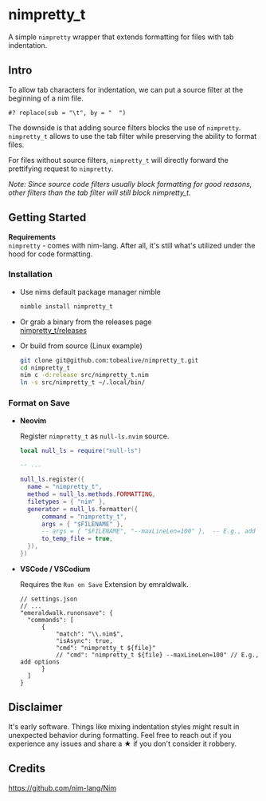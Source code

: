 # nimpretty_t

A simple `nimpretty` wrapper that extends formatting for files with tab indentation.

## Intro

To allow tab characters for indentation, we can put a source filter at the beginning of a nim file.

```
#? replace(sub = "\t", by = "  ")
```

The downside is that adding source filters blocks the use of `nimpretty`.<br>
`nimpretty_t` allows to use the tab filter while preserving the ability to format files.

For files without source filters, `nimpretty_t` will directly forward the prettifying request to `nimpretty`.

_Note: Since source code filters usually block formatting for good reasons, other filters than the tab filter will still block nimpretty_t._

## Getting Started

**Requirements**<br>
`nimpretty` - comes with nim-lang. After all, it's still what's utilized under the hood for code formatting.

### Installation

- Use nims default package manager nimble

  ```sh
  nimble install nimpretty_t
  ```

- Or grab a binary from the releases page<br>
  [nimpretty_t/releases](https://github.com/tobealive/nimpretty_t/releases)

- Or build from source (Linux example)

  ```sh
  git clone git@github.com:tobealive/nimpretty_t.git
  cd nimpretty_t
  nim c -d:release src/nimpretty_t.nim
  ln -s src/nimpretty_t ~/.local/bin/
  ```

### Format on Save

- **Neovim**

  Register `nimpretty_t` as `null-ls.nvim` source.

  ```lua
  local null_ls = require("null-ls")

  -- ...

  null_ls.register({
  	name = "nimpretty_t",
  	method = null_ls.methods.FORMATTING,
  	filetypes = { "nim" },
  	generator = null_ls.formatter({
  		command = "nimpretty_t",
  		args = { "$FILENAME" },
  		-- args = { "$FILENAME", "--maxLineLen=100" },  -- E.g., add options
  		to_temp_file = true,
  	}),
  })
  ```

- **VSCode / VSCodium**

  Requires the `Run on Save` Extension by emraldwalk.

  ```jsonc
  // settings.json
  // ...
  "emeraldwalk.runonsave": {
  	"commands": [
  		{
  			"match": "\\.nim$",
  			"isAsync": true,
  			"cmd": "nimpretty_t ${file}"
  			// "cmd": "nimpretty_t ${file} --maxLineLen=100" // E.g., add options
  		}
  	]
  }
  ```

## Disclaimer

It's early software. Things like mixing indentation styles might result in unexpected behavior during formatting. Feel free to reach out if you experience any issues and share a ★ if you don't consider it robbery.

## Credits

https://github.com/nim-lang/Nim
